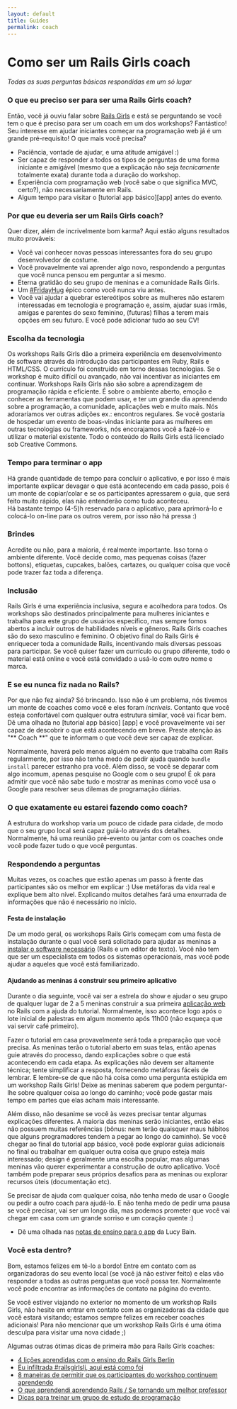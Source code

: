 ```yaml
---
layout: default
title: Guides
permalink: coach
---
```


# Como ser um Rails Girls coach

*Todas as suas perguntas básicas respondidas em um só lugar*

### O que eu preciso ser para ser uma Rails Girls coach?

Então, você já ouviu falar sobre [Rails Girls](http://railsgirls.com) e está se perguntando se você tem o que é preciso para ser um coach em um dos workshops? Fantástico! Seu interesse em ajudar iniciantes começar na programação web já é um grande pré-requisito! O que mais você precisa?

- Paciência, vontade de ajudar, e uma atitude amigável :)
- Ser capaz de responder a todos os tipos de perguntas de uma forma iniciante e amigável (mesmo que a explicação não seja *tecnicamente* totalmente exata) durante toda a duração do workshop.
- Experiência com programação web (você sabe o que significa MVC, certo?), não necessariamente em Rails.
- Algum tempo para visitar o [tutorial app básico][app] antes do evento.

### Por que eu deveria ser um Rails Girls coach?

Quer dizer, além de incrivelmente bom karma? Aqui estão alguns resultados muito prováveis:

- Você vai conhecer novas pessoas interessantes fora do seu grupo desenvolvedor de costume.
- Você provavelmente vai aprender algo novo, respondendo a perguntas que você nunca pensou em perguntar a si mesmo.
- Eterna gratidão do seu grupo de meninas e a comunidade Rails Girls.
- Um [\#FridayHug](http://fridayhug.com) épico como você nunca viu antes.
- Você vai ajudar a quebrar estereótipos sobre as mulheres não estarem interessadas em tecnologia e programação e, assim, ajudar suas irmãs, amigas e parentes do sexo feminino, (futuras) filhas a terem mais opções em seu futuro. E você pode adicionar tudo ao seu CV!

### Escolha da tecnologia
Os workshops Rails Girls dão a primeira experiência em desenvolvimento de software através da introdução das participantes em Ruby, Rails e HTML/CSS. O currículo foi construído em torno dessas tecnologias. Se o workshop é muito difícil ou avançado, não vai incentivar as iniciantes em continuar. Workshops Rails Girls não são sobre a aprendizagem de programação rápida e eficiente. É sobre o ambiente aberto, emoção e conhecer as ferramentas que podem usar, e ter um grande dia aprendendo sobre a programação, a comunidade, aplicações web e muito mais. Nós adoraríamos ver outras adições ex.: encontros regulares. Se você gostaria de hospedar um evento de boas-vindas iniciante para as mulheres em outras tecnologias ou frameworks, nós encorajamos você a fazê-lo e utilizar o material existente. Todo o conteúdo do Rails Girls está licenciado sob Creative Commons.

### Tempo para terminar o app
Há grande quantidade de tempo para concluir o aplicativo, e por isso é mais importante explicar devagar o que está acontecendo em cada passo, pois é um monte de copiar/colar e se os participantes apressarem o guia, que será feito muito rápido, elas não entenderão como tudo aconteceu.
<br> Há bastante tempo (4-5)h reservado para o aplicativo, para aprimorá-lo e colocá-lo on-line para os outros verem, por isso não há pressa :)

### Brindes
Acredite ou não, para a maioria, é realmente importante. Isso torna o ambiente diferente. Você decide como, mas pequenas coisas (fazer bottons), etiquetas, cupcakes, balões, cartazes, ou qualquer coisa que você pode trazer faz toda a diferença.

### Inclusão
Rails Girls é uma experiência inclusiva, segura e acolhedora para todos. Os workshops são destinados principalmente para mulheres iniciantes e trabalha para este grupo de usuários específico, mas sempre fomos abertos a incluir outros de habilidades níveis e gêneros. Rails Girls coaches são do sexo masculino e feminino. O objetivo final do Rails Girls é enriquecer toda a comunidade Rails, incentivando mais diversas pessoas para participar. Se você quiser fazer um currículo ou grupo diferente, todo o material está online e você está convidado a usá-lo com outro nome e marca.

### E se eu nunca fiz nada no Rails?
Por que não fez ainda? Só brincando. Isso não é um problema, nós tivemos um monte de coaches como você e eles foram *incríveis*. Contanto que você esteja confortável com qualquer outra estrutura similar, você vai ficar bem. Dê uma olhada no [tutorial app básico] [app] e você provavelmente vai ser capaz de descobrir o que está acontecendo em breve. Preste atenção às "** Coach **" que te informam o que você deve ser capaz de explicar.

Normalmente, haverá pelo menos alguém no evento que trabalha com Rails regularmente, por isso não tenha medo de pedir ajuda quando `bundle install` parecer estranho pra você. Além disso, se você se deparar com algo incomum, apenas pesquise no Google com o seu grupo! É ok para admitir que você não sabe tudo e mostrar as meninas como você usa o Google para resolver seus dilemas de programação diárias.

### O que exatamente eu estarei fazendo como coach?

A estrutura do workshop varia um pouco de cidade para cidade, de modo que o seu grupo local será capaz guiá-lo através dos detalhes. Normalmente, há uma reunião pré-evento ou jantar com os coaches onde você pode fazer tudo o que você perguntas.

### Respondendo a perguntas
Muitas vezes, os coaches que estão apenas um passo à frente das participantes são os melhor em explicar :) Use metáforas da vida real e explique bem alto nível. Explicando muitos detalhes fará uma enxurrada de informações que não é necessário no início.

#### Festa de instalação

De um modo geral, os workshops Rails Girls começam com uma festa de instalação durante o qual você será solicitado para ajudar as meninas a [instalar o software necessário](/install) (Rails e um editor de texto). Você não tem que ser um especialista em todos os sistemas operacionais, mas você pode ajudar a aqueles que você está familiarizado.

#### Ajudando as meninas á construir seu primeiro aplicativo

Durante o dia seguinte, você vai ser a estrela do show e ajudar o seu grupo de qualquer lugar de 2 a 5 meninas construir a sua primeira [aplicação web](/app) no Rails com a ajuda do tutorial. Normalmente, isso acontece logo após o lote inicial de palestras em algum momento após 11h00 (não esqueça que vai servir café primeiro).

Fazer o tutorial em casa provavelmente será toda a preparação que você precisa. As meninas terão o tutorial aberto em suas telas, então apenas guie através do processo, dando explicações sobre o que está acontecendo em cada etapa. As explicações não devem ser altamente técnica; tente simplificar a resposta, fornecendo metáforas fáceis de lembrar. E lembre-se de que não há coisa como uma pergunta estúpida em um workshop Rails Girls! Deixe as meninas saberem que podem perguntar-lhe sobre qualquer coisa ao longo do caminho; você pode gastar mais tempo em partes que elas acham mais interessante.

Além disso, não desanime se você às vezes precisar tentar algumas explicações diferentes. A maioria das meninas serão iniciantes, então elas não possuem muitas referências (bônus: nem terão quaisquer maus hábitos que alguns programadores tendem a pegar ao longo do caminho). Se você chegar ao final do tutorial app básico, você pode explorar guias adicionais no final ou trabalhar em qualquer outra coisa que grupo esteja mais interessado; design é geralmente uma escolha popular, mas algumas meninas vão querer experimentar a construção de outro aplicativo. Você também pode preparar seus próprios desafios para as meninas ou explorar recursos úteis (documentação etc).

Se precisar de ajuda com qualquer coisa, não tenha medo de usar o Google ou pedir a outro coach para ajudá-lo. E não tenha medo de pedir uma pausa se você precisar, vai ser um longo dia, mas podemos prometer que você vai chegar em casa com um grande sorriso e um coração quente :)

* Dê uma olhada nas [notas de ensino para o app](https://github.com/lbain/railsgirls) da Lucy Bain.

### Você esta dentro?

Bom, estamos felizes em tê-lo a bordo! Entre em contato com as organizadoras do seu evento local (se você já não estiver feito) e elas vão responder a todas as outras perguntas que você possa ter. Normalmente você pode encontrar as informações de contato na página do evento.

Se você estiver viajando no exterior no momento de um workshop Rails Girls, não hesite em entrar em contato com as organizadoras da cidade que você estará visitando; estamos sempre felizes em receber coaches adicionais! Para não mencionar que um workshop Rails Girls é uma ótima desculpa para visitar uma nova cidade ;)

Algumas outras ótimas dicas de primeira mão para Rails Girls coaches:

- [4 lições aprendidas com o ensino do Rails Girls Berlin](http://pragtob.wordpress.com/2012/08/14/4-lessons-learned-from-teaching-at-rails-girls-berlin/)
- [Eu infiltrada #railsgirlslj, aqui está como foi](http://swizec.com/blog/i-infiltrated-railsgirlsj-heres-what-it-was-like/swizec/5717)
- [8 maneiras de permitir que os participantes do workshop continuem aprendendo](http://pragtob.wordpress.com/2013/06/14/8-ways-to-enable-workshop-attendess-to-keep-learning/)
- [O que aprendendi aprendendo Rails / Se tornando um melhor professor](http://floordrees.tumblr.com/post/58784746482/what-i-learned-learning-rails-becoming-a-better)
- [Dicas para treinar um grupo de estudo de programação](http://coaching.rubymonstas.org/)

